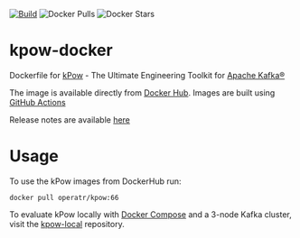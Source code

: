 [![Build](https://github.com/operatr-io/kpow-docker/actions/workflows/build.yml/badge.svg?branch=main)](https://github.com/operatr-io/kpow-docker/actions/workflows/build.yml)
![Docker Pulls](https://img.shields.io/docker/pulls/operatr/kpow)
![Docker Stars](https://img.shields.io/docker/stars/operatr/kpow)

# kpow-docker

Dockerfile for [kPow](https://kpow.io) - The Ultimate Engineering Toolkit for [Apache Kafka®](http://kafka.apache.org/)

The image is available directly from [Docker Hub](https://hub.docker.com/r/operatr/kpow). Images are built using [GitHub Actions](https://github.com/operatr-io/kpow-docker/actions/workflows/build.yml)

Release notes are available [here](https://kpow.io/releases/)

# Usage

To use the kPow images from DockerHub run:

```
docker pull operatr/kpow:66
```

To evaluate kPow locally with [Docker Compose](https://docs.docker.com/compose/) and a 3-node Kafka cluster, visit the [kpow-local](https://github.com/operatr-io/kpow-local) repository.
